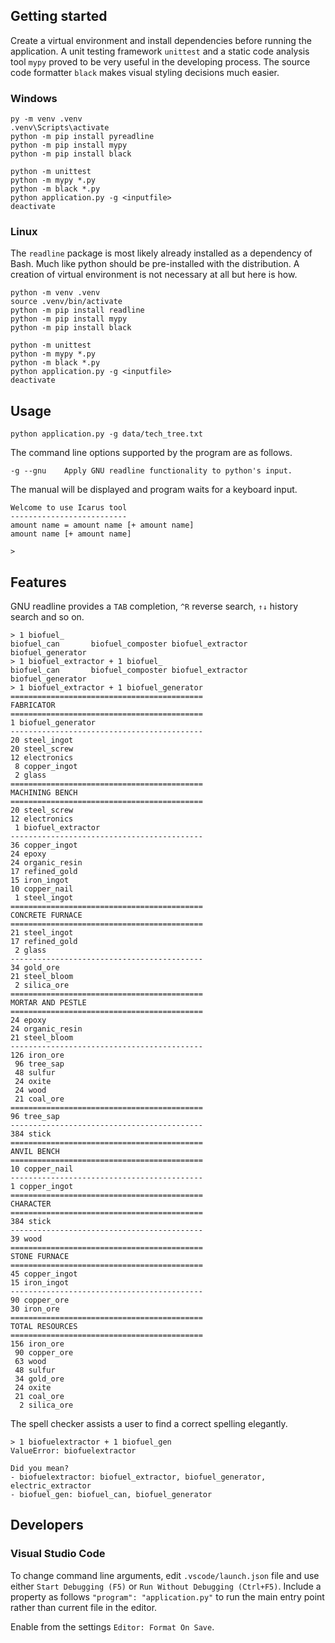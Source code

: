 ## Getting started

Create a virtual environment and install dependencies before running the application.
A unit testing framework `unittest` and a static code analysis tool `mypy` proved to be very useful in the developing process. The source code formatter `black` makes visual styling decisions much easier.

### Windows

```
py -m venv .venv
.venv\Scripts\activate
python -m pip install pyreadline
python -m pip install mypy
python -m pip install black

python -m unittest
python -m mypy *.py
python -m black *.py
python application.py -g <inputfile>
deactivate
```

### Linux

The `readline` package is most likely already installed as a dependency of Bash. Much like python should be pre-installed with the distribution. A creation of virtual environment is not necessary at all but here is how.

```
python -m venv .venv
source .venv/bin/activate
python -m pip install readline
python -m pip install mypy
python -m pip install black

python -m unittest
python -m mypy *.py
python -m black *.py
python application.py -g <inputfile>
deactivate
```

## Usage

```
python application.py -g data/tech_tree.txt
```

The command line options supported by the program are as follows.

```
-g --gnu    Apply GNU readline functionality to python's input.
```

The manual will be displayed and program waits for a keyboard input.

```
Welcome to use Icarus tool
--------------------------
amount name = amount name [+ amount name]
amount name [+ amount name]

> 
```

## Features

GNU readline provides a `TAB` completion, `^R` reverse search, `↑↓` history search and so on.

```
> 1 biofuel_
biofuel_can       biofuel_composter biofuel_extractor biofuel_generator
> 1 biofuel_extractor + 1 biofuel_
biofuel_can       biofuel_composter biofuel_extractor biofuel_generator
> 1 biofuel_extractor + 1 biofuel_generator
===========================================
FABRICATOR
===========================================
1 biofuel_generator
-------------------------------------------
20 steel_ingot
20 steel_screw
12 electronics
 8 copper_ingot
 2 glass
===========================================
MACHINING BENCH
===========================================
20 steel_screw
12 electronics
 1 biofuel_extractor
-------------------------------------------
36 copper_ingot
24 epoxy
24 organic_resin
17 refined_gold
15 iron_ingot
10 copper_nail
 1 steel_ingot
===========================================
CONCRETE FURNACE
===========================================
21 steel_ingot
17 refined_gold
 2 glass
-------------------------------------------
34 gold_ore
21 steel_bloom
 2 silica_ore
===========================================
MORTAR AND PESTLE
===========================================
24 epoxy
24 organic_resin
21 steel_bloom
-------------------------------------------
126 iron_ore
 96 tree_sap
 48 sulfur
 24 oxite
 24 wood
 21 coal_ore
===========================================
96 tree_sap
-------------------------------------------
384 stick
===========================================
ANVIL BENCH
===========================================
10 copper_nail
-------------------------------------------
1 copper_ingot
===========================================
CHARACTER
===========================================
384 stick
-------------------------------------------
39 wood
===========================================
STONE FURNACE
===========================================
45 copper_ingot
15 iron_ingot
-------------------------------------------
90 copper_ore
30 iron_ore
===========================================
TOTAL RESOURCES
===========================================
156 iron_ore
 90 copper_ore
 63 wood
 48 sulfur
 34 gold_ore
 24 oxite
 21 coal_ore
  2 silica_ore
```

The spell checker assists a user to find a correct spelling elegantly.

```
> 1 biofuelextractor + 1 biofuel_gen
ValueError: biofuelextractor

Did you mean?
- biofuelextractor: biofuel_extractor, biofuel_generator, electric_extractor
- biofuel_gen: biofuel_can, biofuel_generator
```

## Developers

### Visual Studio Code

To change command line arguments, edit `.vscode/launch.json` file and use either `Start Debugging (F5)` or `Run Without Debugging (Ctrl+F5)`. Include a property as follows `"program": "application.py"` to run the main entry point rather than current file in the editor.

Enable from the settings `Editor: Format On Save`.
